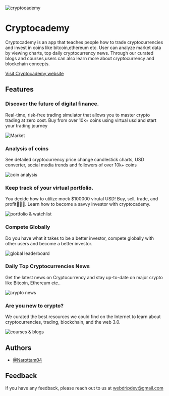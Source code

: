 
![cryptocademy](https://res.cloudinary.com/https-webdrip-in/image/upload/v1650981759/cryptocademy-logo-sideways-light_qkg0v6.png)


# Cryptocademy

Cryptocademy is an app that teaches people how to trade cryptocurrencies and invest in coins like bitcoin,ethereum etc. User can analyze market data by viewing charts, top daily cryptocurrency news. Through our curated blogs and courses,users can also learn more about cryptocurrency and blockchain concepts.

[Visit Cryptocademy website](https://cryptocademy.webdrip.in/)
## Features


### Discover the future of digital finance.
Real-time, risk-free trading simulator that allows you to master crypto trading at zero cost. Buy from over 10k+ coins using virtual usd and start your trading journey

![Market](https://res.cloudinary.com/https-webdrip-in/image/upload/v1650981847/market_e7l799.png)

### Analysis of coins
See detailed cryptocurrency price change candlestick charts, USD converter, social media trends and followers of over 10k+ coins


![coin analysis](https://res.cloudinary.com/https-webdrip-in/image/upload/v1650981845/showcase2_xxh0dr.png)

### Keep track of your virtual portfolio.
You decide how to utilize mock $100000 virutal USD! Buy, sell, trade, and profit🚀🚀🚀. Learn how to become a savvy investor with cryptocademy.


![portfolio & watchlist](https://res.cloudinary.com/https-webdrip-in/image/upload/v1650981846/showcase3_k3uoox.png)

### Compete Globally
Do you have what it takes to be a better investor, compete globally with other users and become a better investor.

![global leaderboard](https://res.cloudinary.com/https-webdrip-in/image/upload/v1650981846/showcase4_h0vitd.png)

### Daily Top Cryptocurrencies News

Get the latest news on Cryptocurrency and stay up-to-date on major crypto like Bitcoin, Ethereum etc..

![crypto news](https://res.cloudinary.com/https-webdrip-in/image/upload/v1650981848/showcase5_pycvmp.png)

### Are you new to crypto?
We curated the best resources we could find on the Internet to learn about cryptocurrencies, trading, blockchain, and the web 3.0.

![courses & blogs](https://res.cloudinary.com/https-webdrip-in/image/upload/v1650981847/showcase6_cylkru.png)



## Authors

- [@Narottam04](https://github.com/Narottam04)


## Feedback

If you have any feedback, please reach out to us at webdripdev@gmail.com

